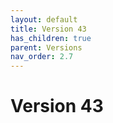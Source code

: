 ```yaml
---
layout: default
title: Version 43
has_children: true
parent: Versions
nav_order: 2.7
---
```



# Version 43

